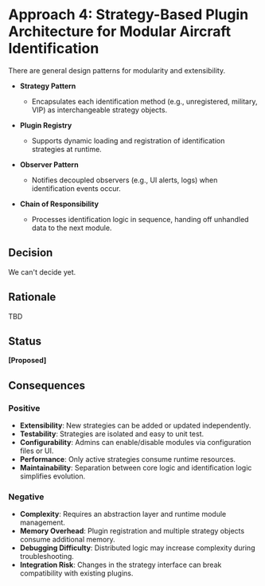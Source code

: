 # **Approach 4: Strategy-Based Plugin Architecture for Modular Aircraft Identification**

There are general design patterns for modularity and extensibility.

* **Strategy Pattern**

  * Encapsulates each identification method (e.g., unregistered, military, VIP) as interchangeable strategy objects.

* **Plugin Registry**

  * Supports dynamic loading and registration of identification strategies at runtime.

* **Observer Pattern**

  * Notifies decoupled observers (e.g., UI alerts, logs) when identification events occur.

* **Chain of Responsibility**

  * Processes identification logic in sequence, handing off unhandled data to the next module.

## **Decision**

We can't decide yet.

## **Rationale**

TBD

## **Status**

**\[Proposed]**

## **Consequences**

### **Positive**

* **Extensibility**: New strategies can be added or updated independently.
* **Testability**: Strategies are isolated and easy to unit test.
* **Configurability**: Admins can enable/disable modules via configuration files or UI.
* **Performance**: Only active strategies consume runtime resources.
* **Maintainability**: Separation between core logic and identification logic simplifies evolution.

### **Negative**

* **Complexity**: Requires an abstraction layer and runtime module management.
* **Memory Overhead**: Plugin registration and multiple strategy objects consume additional memory.
* **Debugging Difficulty**: Distributed logic may increase complexity during troubleshooting.
* **Integration Risk**: Changes in the strategy interface can break compatibility with existing plugins.
